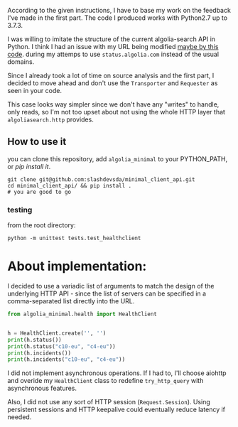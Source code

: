 



According to the given instructions, I have to base my work on the feedback I've made in the first part. The code I produced works with Python2.7 up to 3.7.3.

I was willing to imitate the structure of the current algolia-search API in Python.
I think I had an issue with my URL being modified [maybe by this code](https://github.com/algolia/algoliasearch-client-python/blob/master/algoliasearch/http/transporter.py#L67).
during my attemps to use `status.algolia.com` instead of the usual domains. 


Since I already took a lot of time on source analysis and the first part, I decided to move ahead and don't use the `Transporter` and `Requester` as seen in your code. 

This case looks way simpler since we don't have any "writes" to handle, only reads, so I'm not too upset about not using the whole HTTP layer that `algoliasearch.http` provides.



## How to use it

you can clone this repository, add `algolia_minimal` to your PYTHON_PATH, or _pip install it_.

```
git clone git@github.com:slashdevsda/minimal_client_api.git
cd minimal_client_api/ && pip install .
# you are good to go
```

### testing

from the root directory:

`python -m unittest tests.test_healthclient`


# About implementation:

I decided to use a variadic list of arguments to match the design of the underlying HTTP API - since the list of servers can be specified in a comma-separated list directly into the URL.


```python
from algolia_minimal.health import HealthClient


h = HealthClient.create('', '')
print(h.status())
print(h.status("c10-eu", "c4-eu"))
print(h.incidents())
print(h.incidents("c10-eu", "c4-eu"))
```

I did not implement asynchronous operations. If I had to, I'll choose aiohttp and overide 
my `HealthClient` class to redefine `try_http_query` with asynchronous features.

Also, I did not use any sort of HTTP session (`Request.Session`). Using persistent sessions and HTTP keepalive could eventually reduce latency if needed. 
